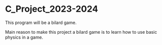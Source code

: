 # C_Project_2023-2024
This program will be a bilard game.

Main reason to make this project a bilard game is to learn how to use basic physics in a game.
